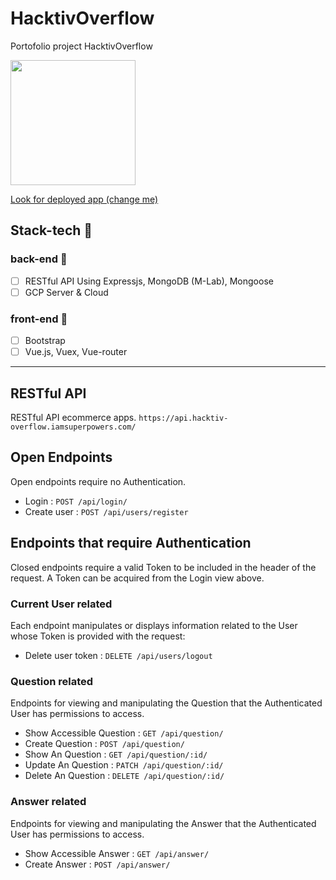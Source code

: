 # HacktivOverflow
Portofolio project HacktivOverflow

<img src="http://sarahsplace.com.au/wp-content/uploads/2018/02/MADE-WITH-LOVE-800x675.jpg" width="200">

[Look for deployed app (change me)](https://hacktiv-overflow.iamsuperpowers.com/)


## Stack-tech :dart:

### back-end :wrench:
- [ ] RESTful API Using Expressjs, MongoDB (M-Lab), Mongoose
- [ ] GCP Server & Cloud

### front-end :art:
- [ ] Bootstrap
- [ ] Vue.js, Vuex, Vue-router

---

## RESTful API
RESTful API ecommerce apps.
`https://api.hacktiv-overflow.iamsuperpowers.com/`

## Open Endpoints

Open endpoints require no Authentication.

* Login : `POST /api/login/`
* Create user : `POST /api/users/register`

## Endpoints that require Authentication

Closed endpoints require a valid Token to be included in the header of the
request. A Token can be acquired from the Login view above.

### Current User related

Each endpoint manipulates or displays information related to the User whose
Token is provided with the request:

* Delete user token : `DELETE /api/users/logout`

### Question related

Endpoints for viewing and manipulating the Question that the Authenticated User
has permissions to access.

* Show Accessible Question : `GET /api/question/`
* Create Question : `POST /api/question/`
* Show An Question : `GET /api/question/:id/`
* Update An Question : `PATCH /api/question/:id/`
* Delete An Question : `DELETE /api/question/:id/`

### Answer related

Endpoints for viewing and manipulating the Answer that the Authenticated User
has permissions to access.

* Show Accessible Answer : `GET /api/answer/`
* Create Answer : `POST /api/answer/`
